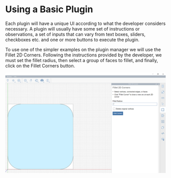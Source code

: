 # Using a Basic Plugin

Each plugin will have a unique UI according to what the developer considers necessary. A plugin will usually have some set of instructions or observations, a set of inputs that can vary from text boxes, sliders, checkboxes etc. and one or more buttons to execute the plugin.

To use one of the simpler examples on the plugin manager we will use the Fillet 2D Corners. Following the instructions provided by the developer, we must set the fillet radius, then select a group of faces to fillet, and finally, click on the Fillet Corners button.

![](../../.gitbook/assets/c20.PNG)

